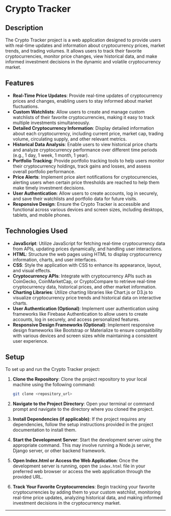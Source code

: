 # Crypto Tracker

## Description

The Crypto Tracker project is a web application designed to provide users with real-time updates and information about cryptocurrency prices, market trends, and trading volumes. It allows users to track their favorite cryptocurrencies, monitor price changes, view historical data, and make informed investment decisions in the dynamic and volatile cryptocurrency market.

## Features

- **Real-Time Price Updates**: Provide real-time updates of cryptocurrency prices and changes, enabling users to stay informed about market fluctuations.
- **Custom Watchlists**: Allow users to create and manage custom watchlists of their favorite cryptocurrencies, making it easy to track multiple investments simultaneously.
- **Detailed Cryptocurrency Information**: Display detailed information about each cryptocurrency, including current price, market cap, trading volume, circulating supply, and other relevant metrics.
- **Historical Data Analysis**: Enable users to view historical price charts and analyze cryptocurrency performance over different time periods (e.g., 1 day, 1 week, 1 month, 1 year).
- **Portfolio Tracking**: Provide portfolio tracking tools to help users monitor their cryptocurrency holdings, track gains and losses, and assess overall portfolio performance.
- **Price Alerts**: Implement price alert notifications for cryptocurrencies, alerting users when certain price thresholds are reached to help them make timely investment decisions.
- **User Authentication**: Allow users to create accounts, log in securely, and save their watchlists and portfolio data for future visits.
- **Responsive Design**: Ensure the Crypto Tracker is accessible and functional across various devices and screen sizes, including desktops, tablets, and mobile phones.

## Technologies Used

- **JavaScript**: Utilize JavaScript for fetching real-time cryptocurrency data from APIs, updating prices dynamically, and handling user interactions.
- **HTML**: Structure the web pages using HTML to display cryptocurrency information, charts, and user interfaces.
- **CSS**: Style the application with CSS to enhance its appearance, layout, and visual effects.
- **Cryptocurrency APIs**: Integrate with cryptocurrency APIs such as CoinGecko, CoinMarketCap, or CryptoCompare to retrieve real-time cryptocurrency data, historical prices, and other market information.
- **Charting Libraries**: Utilize charting libraries like Chart.js or D3.js to visualize cryptocurrency price trends and historical data on interactive charts.
- **User Authentication (Optional)**: Implement user authentication using frameworks like Firebase Authentication to allow users to create accounts, log in securely, and access personalized features.
- **Responsive Design Frameworks (Optional)**: Implement responsive design frameworks like Bootstrap or Materialize to ensure compatibility with various devices and screen sizes while maintaining a consistent user experience.

## Setup

To set up and run the Crypto Tracker project:

1. **Clone the Repository**: Clone the project repository to your local machine using the following command:

   ```bash
   git clone <repository_url>
   ```

2. **Navigate to the Project Directory**: Open your terminal or command prompt and navigate to the directory where you cloned the project.

3. **Install Dependencies (if applicable)**: If the project requires any dependencies, follow the setup instructions provided in the project documentation to install them.

4. **Start the Development Server**: Start the development server using the appropriate command. This may involve running a Node.js server, Django server, or other backend framework.

5. **Open Index.html or Access the Web Application**: Once the development server is running, open the `index.html` file in your preferred web browser or access the web application through the provided URL.

6. **Track Your Favorite Cryptocurrencies**: Begin tracking your favorite cryptocurrencies by adding them to your custom watchlist, monitoring real-time price updates, analyzing historical data, and making informed investment decisions in the cryptocurrency market.

---